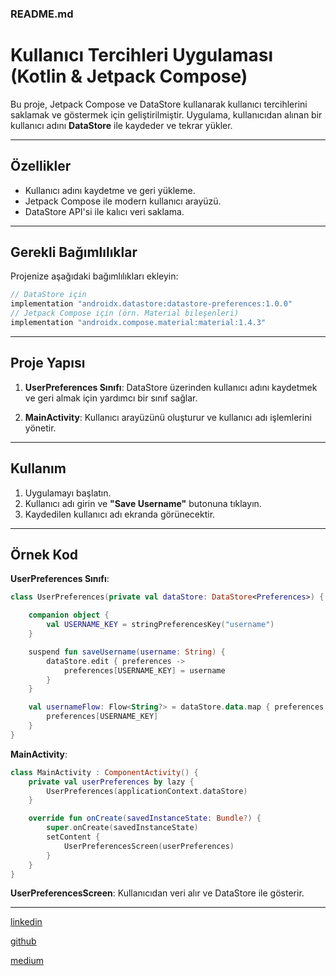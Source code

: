 ### README.md

# Kullanıcı Tercihleri Uygulaması (Kotlin & Jetpack Compose)

Bu proje, Jetpack Compose ve DataStore kullanarak kullanıcı tercihlerini saklamak ve göstermek için geliştirilmiştir. Uygulama, kullanıcıdan alınan bir kullanıcı adını **DataStore** ile kaydeder ve tekrar yükler.

---

## Özellikler

- Kullanıcı adını kaydetme ve geri yükleme.
- Jetpack Compose ile modern kullanıcı arayüzü.
- DataStore API'si ile kalıcı veri saklama.

---

## Gerekli Bağımlılıklar

Projenize aşağıdaki bağımlılıkları ekleyin:

```gradle
// DataStore için
implementation "androidx.datastore:datastore-preferences:1.0.0"
// Jetpack Compose için (örn. Material bileşenleri)
implementation "androidx.compose.material:material:1.4.3"
```

---

## Proje Yapısı

1. **UserPreferences Sınıfı**: 
   DataStore üzerinden kullanıcı adını kaydetmek ve geri almak için yardımcı bir sınıf sağlar.

2. **MainActivity**: 
   Kullanıcı arayüzünü oluşturur ve kullanıcı adı işlemlerini yönetir.

---

## Kullanım

1. Uygulamayı başlatın.
2. Kullanıcı adı girin ve **"Save Username"** butonuna tıklayın.
3. Kaydedilen kullanıcı adı ekranda görünecektir.

---

## Örnek Kod

**UserPreferences Sınıfı**:

```kotlin
class UserPreferences(private val dataStore: DataStore<Preferences>) {

    companion object {
        val USERNAME_KEY = stringPreferencesKey("username")
    }

    suspend fun saveUsername(username: String) {
        dataStore.edit { preferences ->
            preferences[USERNAME_KEY] = username
        }
    }

    val usernameFlow: Flow<String?> = dataStore.data.map { preferences ->
        preferences[USERNAME_KEY]
    }
}
```

**MainActivity**:

```kotlin
class MainActivity : ComponentActivity() {
    private val userPreferences by lazy {
        UserPreferences(applicationContext.dataStore)
    }

    override fun onCreate(savedInstanceState: Bundle?) {
        super.onCreate(savedInstanceState)
        setContent {
            UserPreferencesScreen(userPreferences)
        }
    }
}
```

**UserPreferencesScreen**: Kullanıcıdan veri alır ve DataStore ile gösterir.

---

[linkedin](https://www.linkedin.com/in/kerim-i%C5%9F%C4%B1k-b47892211/)

[github](https://www.github.com/isikkerim/)

[medium](https://medium.com/@isikkerim/)
